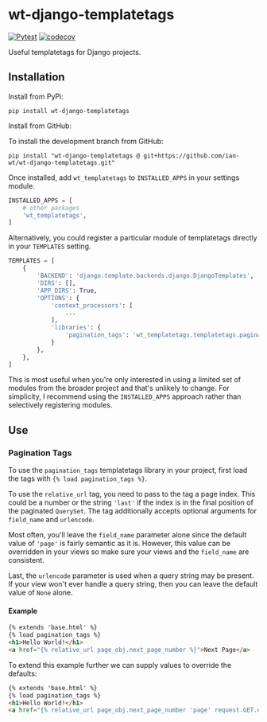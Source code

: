 # wt-django-templatetags
[![Pytest](https://github.com/ian-wt/wt-django-templatetags/actions/workflows/pytest.yaml/badge.svg)](https://github.com/ian-wt/wt-django-templatetags/actions/workflows/pytest.yaml)
[![codecov](https://codecov.io/gh/ian-wt/wt-django-templatetags/graph/badge.svg?token=9MHTDPGG1N)](https://codecov.io/gh/ian-wt/wt-django-templatetags)

Useful templatetags for Django projects.

## Installation
Install from PyPi:
```shell
pip install wt-django-templatetags
```

Install from GitHub:

To install the development branch from GitHub:
```shell
pip install "wt-django-templatetags @ git+https://github.com/ian-wt/wt-django-templatetags.git"
```

Once installed, add `wt_templatetags` to `INSTALLED_APPS` in your settings module.

```python
INSTALLED_APPS = [
    # other packages
    'wt_templatetags',
]
```

Alternatively, you could register a particular module of templatetags directly in your
`TEMPLATES` setting.

```python
TEMPLATES = [
    {
        'BACKEND': 'django.template.backends.django.DjangoTemplates',
        'DIRS': [],
        'APP_DIRS': True,
        'OPTIONS': {
            'context_processors': [
                ...
            ],
            'libraries': {
                'pagination_tags': 'wt_templatetags.templatetags.pagination_tags',
            }
        },
    },
]
```
This is most useful when you're only interested in using a limited set
of modules from the broader project and that's unlikely to change. 
For simplicity, I recommend using the `INSTALLED_APPS` approach rather 
than selectively registering modules.

## Use
### Pagination Tags
To use the `pagination_tags` templatetags library in your project,
first load the tags with `{% load pagination_tags %}`.

To use the `relative_url` tag, you need to pass to the tag a page index.
This could be a number or the string `'last'` if the index is in the final
position of the paginated `QuerySet`. The tag additionally accepts optional
arguments for `field_name` and `urlencode`.

Most often, you'll leave the `field_name` parameter alone since the default
value of `'page'` is fairly semantic as it is. However, this value can be
overridden in your views so make sure your views and the `field_name` 
are consistent.

Last, the `urlencode` parameter is used when a query string may be present.
If your view won't ever handle a query string, then you can leave the default
value of `None` alone.

#### Example
```html
{% extends 'base.html' %}
{% load pagination_tags %}
<h1>Hello World!</h1>
<a href="{% relative_url page_obj.next_page_number %}">Next Page</a>
```
To extend this example further we can supply values to override the defaults:
```html
{% extends 'base.html' %}
{% load pagination_tags %}
<h1>Hello World!</h1>
<a href="{% relative_url page_obj.next_page_number 'page' request.GET.urlencode %}">Next Page</a>
```
